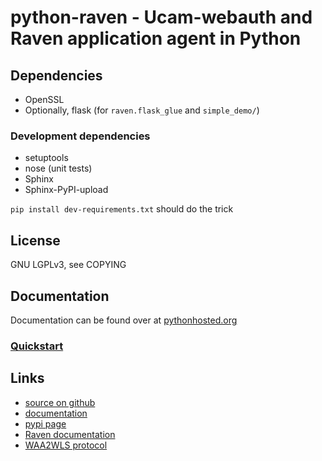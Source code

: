 # python-raven - Ucam-webauth and Raven application agent in Python

## Dependencies

  - OpenSSL
  - Optionally, flask (for `raven.flask_glue` and `simple_demo/`)

### Development dependencies

  - setuptools
  - nose (unit tests)
  - Sphinx
  - Sphinx-PyPI-upload

`pip install dev-requirements.txt` should do the trick

## License

GNU LGPLv3, see COPYING

## Documentation

Documentation can be found over at
[pythonhosted.org](https://pythonhosted.org/python-raven/)

### [Quickstart](https://pythonhosted.org/python-raven/quickstart.html)

## Links

  - [source on github](https://github.com/danielrichman/python-raven)
  - [documentation](https://pythonhosted.org/python-raven)
  - [pypi page](https://pypi.python.org/pypi/python-raven)
  - [Raven documentation](https://raven.cam.ac.uk/project/)
  - [WAA2WLS protocol](https://raven.cam.ac.uk/project/waa2wls-protocol.txt)


